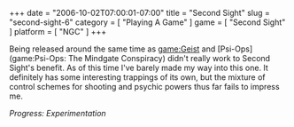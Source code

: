 +++
date = "2006-10-02T07:00:01-07:00"
title = "Second Sight"
slug = "second-sight-6"
category = [ "Playing A Game" ]
game = [ "Second Sight" ]
platform = [ "NGC" ]
+++

Being released around the same time as <game:Geist> and [Psi-Ops](game:Psi-Ops: The Mindgate Conspiracy) didn't really work to Second Sight's benefit. As of this time I've barely made my way into this one. It definitely has some interesting trappings of its own, but the mixture of control schemes for shooting and psychic powers thus far fails to impress me.

<i>Progress: Experimentation</i>